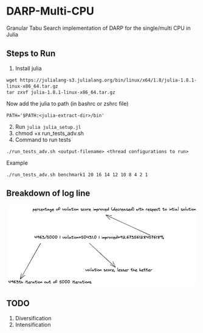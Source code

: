 # DARP-Multi-CPU
Granular Tabu Search implementation of DARP for the single/multi CPU in Julia

## Steps to Run
1. Install julia

```
wget https://julialang-s3.julialang.org/bin/linux/x64/1.8/julia-1.8.1-linux-x86_64.tar.gz
tar zxvf julia-1.8.1-linux-x86_64.tar.gz
```
Now add the julia to path (in bashrc or zshrc file)
```
PATH='$PATH:<julia-extract-dir>/bin'
```

2. Run `julia julia_setup.jl`
3. chmod +x run_tests_adv.sh
4. Command to run tests

```
./run_tests_adv.sh <output-filename> <thread configurations to run>
```

Example
```
./run_tests_adv.sh benchmark1 20 16 14 12 10 8 4 2 1
```

## Breakdown of log line

![log-line-breakdown](images/log-line-breakdown.png)


## TODO
1. Diversification
2. Intensification
